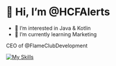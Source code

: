 # 👋 Hi, I’m @HCFAlerts
- 👀 I’m interested in Java & Kotlin
- 🌱 I’m currently learning Marketing

CEO of @FlameClubDevelopment

[![My Skills](https://skillicons.dev/icons?i=eclipse,gradle,idea,java,js,kotlin,linux,maven,mongodb,mysql,redis,vscode&theme=dark)](https://skillicons.dev)
